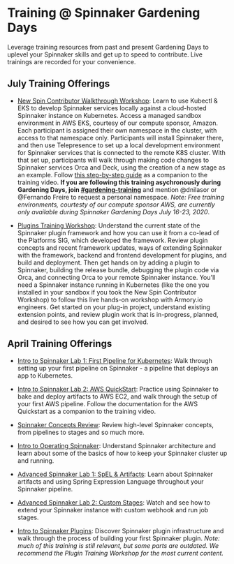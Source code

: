 # Training @ Spinnaker Gardening Days

Leverage training resources from past and present Gardening Days to uplevel your Spinnaker skills and get up to speed to contribute. Live trainings are recorded for your convenience.

## July Training Offerings

- [New Spin Contributor Walkthrough Workshop](https://youtu.be/Sb5CO6RQx_Q): Learn to use Kubectl & EKS to develop Spinnaker services locally against a cloud-hosted Spinnaker instance on Kubernetes. Access a managed sandbox environment in AWS EKS, courtesy of our compute sponsor, Amazon. Each participant is assigned their own namespace in the cluster, with access to that namespace only. Participants will install Spinnaker there, and then use Telepresence to set up a local development environment for Spinnaker services that is connected to the remote K8S cluster. With that set up, participants will walk through making code changes to Spinnaker services Orca and Deck, using the creation of a new stage as an example. Follow [this step-by-step guide](https://spinnaker.io/community/gardening/spin-contrib/) as a companion to the training video. __If you are following this training asychronously during Gardening Days, join [#gardening-training](https://spinnakerteam.slack.com/archives/C011CAW95SP)__ and mention @dnilasor or @Fernando Freire to request a personal namespace. _Note: Free training environments, courtesty of our compute sponsor AWS, are currently only available during Spinnaker Gardening Days July 16-23, 2020_.

- [Plugins Training Workshop](https://youtu.be/oEHPvO88ROA): Understand the current state of the Spinnaker plugin framework and how you can use it from a co-lead of the Platforms SIG, which developed the framework. Review plugin concepts and recent framework updates, ways of extending Spinnaker with the framework, backend and frontend development for plugins, and build and deployment. Then get hands on by adding a plugin to Spinnaker, building the release bundle, debugging the plugin code via Orca, and connecting Orca to your remote Spinnaker instance. You'll need a Spinnaker instance running in Kubernetes (like the one you installed in your sandbox if you took the New Spin Contributor Workshop) to follow this live hands-on workshop with Armory.io engineers.  Get started on your plug-in project, understand existing extension points, and review plugin work that is in-progress, planned, and desired to see how you can get involved.

## April Training Offerings
- [Intro to Spinnaker Lab 1: First Pipeline for Kubernetes](https://youtu.be/54QgIjAzPW0): Walk through setting up your first pipeline on Spinnaker - a pipeline that deploys an app to Kubernetes.

- [Intro to Spinnaker Lab 2: AWS QuickStart](https://youtu.be/om37nQdoR14): Practice using Spinnaker to bake and deploy artifacts to AWS EC2, and walk through the setup of your first AWS pipeline. Follow the documentation for the AWS Quickstart as a companion to the training video.

- [Spinnaker Concepts Review](https://youtu.be/eywIY8fqTgc): Review high-level Spinnaker concepts, from pipelines to stages and so much more.

- [Intro to Operating Spinnaker](https://youtu.be/DbaGZkWv8co): Understand Spinnaker architecture and learn about some of the basics of how to keep your Spinnaker cluster up and running.

- [Advanced Spinnaker Lab 1: SpEL & Artifacts](https://youtu.be/gr5VtMAIXWM): Learn about Spinnaker artifacts and using Spring Expression Language throughout your Spinnaker pipeline.

- [Advanced Spinnaker Lab 2: Custom Stages](https://youtu.be/W_rj4mNwz0Y): Watch and see how to extend your Spinnaker instance with custom webhook and run job stages.

- [Intro to Spinnaker Plugins](https://youtu.be/HtkXeC8a38Y): Discover Spinnaker plugin infrastructure and walk through the process of building your first Spinnaker plugin. _Note: much of this training is still relevant, but some parts are outdated. We recommend the Plugin Training Workshop for the most current content._
